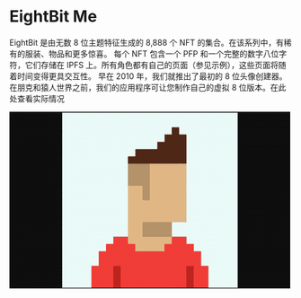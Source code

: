 # EightBit Me

EightBit 是由无数 8 位主题特征生成的 8,888 个 NFT 的集合。在该系列中，有稀有的服装、物品和更多惊喜。
每个 NFT 包含一个 PFP 和一个完整的数字八位字符，它们存储在 IPFS 上。所有角色都有自己的页面（参见示例），这些页面将随着时间变得更具交互性。
早在 2010 年，我们就推出了最初的 8 位头像创建器。在朋克和猿人世界之前，我们的应用程序可让您制作自己的虚拟 8 位版本。在此处查看实际情况

![eightbitme-dapp-collectibles-ethereum-image1-500x315_205c91ebec8fbd23f034274e6742f4c6](eightbitme-dapp-collectibles-ethereum-image1-500x315_205c91ebec8fbd23f034274e6742f4c6.png)
